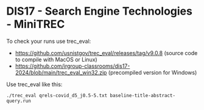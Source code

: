 # DIS17 - Search Engine Technologies - MiniTREC

To check your runs use trec_eval:
- https://github.com/usnistgov/trec_eval/releases/tag/v9.0.8 (source code to compile with MacOS or Linux)
- https://github.com/irgroup-classrooms/dis17-2024/blob/main/trec_eval_win32.zip (precompiled version for Windows)

Use trec_eval like this:
```
./trec_eval qrels-covid_d5_j0.5-5.txt baseline-title-abstract-query.run
```
